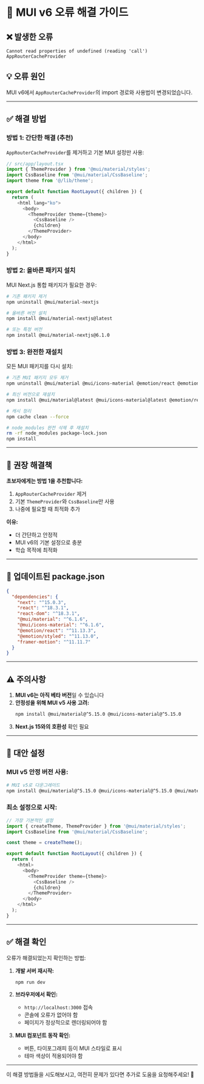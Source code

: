 # 🔧 MUI v6 오류 해결 가이드

## ❌ **발생한 오류**
```
Cannot read properties of undefined (reading 'call')
AppRouterCacheProvider
```

## 💡 **오류 원인**
MUI v6에서 `AppRouterCacheProvider`의 import 경로와 사용법이 변경되었습니다.

---

## ✅ **해결 방법**

### **방법 1: 간단한 해결 (추천)**
`AppRouterCacheProvider`를 제거하고 기본 MUI 설정만 사용:

```typescript
// src/app/layout.tsx
import { ThemeProvider } from '@mui/material/styles';
import CssBaseline from '@mui/material/CssBaseline';
import theme from '@/lib/theme';

export default function RootLayout({ children }) {
  return (
    <html lang="ko">
      <body>
        <ThemeProvider theme={theme}>
          <CssBaseline />
          {children}
        </ThemeProvider>
      </body>
    </html>
  );
}
```

### **방법 2: 올바른 패키지 설치**
MUI Next.js 통합 패키지가 필요한 경우:

```bash
# 기존 패키지 제거
npm uninstall @mui/material-nextjs

# 올바른 버전 설치
npm install @mui/material-nextjs@latest

# 또는 특정 버전
npm install @mui/material-nextjs@6.1.0
```

### **방법 3: 완전한 재설치**
모든 MUI 패키지를 다시 설치:

```bash
# 기존 MUI 패키지 모두 제거
npm uninstall @mui/material @mui/icons-material @emotion/react @emotion/styled @mui/material-nextjs

# 최신 버전으로 재설치
npm install @mui/material@latest @mui/icons-material@latest @emotion/react@latest @emotion/styled@latest

# 캐시 정리
npm cache clean --force

# node_modules 완전 삭제 후 재설치
rm -rf node_modules package-lock.json
npm install
```

---

## 🎯 **권장 해결책**

**초보자에게는 방법 1을 추천합니다:**

1. `AppRouterCacheProvider` 제거
2. 기본 `ThemeProvider`와 `CssBaseline`만 사용
3. 나중에 필요할 때 최적화 추가

**이유:**
- 더 간단하고 안정적
- MUI v6의 기본 설정으로 충분
- 학습 목적에 최적화

---

## 📝 **업데이트된 package.json**

```json
{
  "dependencies": {
    "next": "^15.0.3",
    "react": "^18.3.1",
    "react-dom": "^18.3.1",
    "@mui/material": "^6.1.6",
    "@mui/icons-material": "^6.1.6",
    "@emotion/react": "^11.13.3",
    "@emotion/styled": "^11.13.0",
    "framer-motion": "^11.11.7"
  }
}
```

---

## ⚠️ **주의사항**

1. **MUI v6는 아직 베타 버전**일 수 있습니다
2. **안정성을 위해 MUI v5 사용 고려:**
   ```bash
   npm install @mui/material@^5.15.0 @mui/icons-material@^5.15.0
   ```
3. **Next.js 15와의 호환성** 확인 필요

---

## 🔄 **대안 설정**

### MUI v5 안정 버전 사용:
```bash
# MUI v5로 다운그레이드
npm install @mui/material@^5.15.0 @mui/icons-material@^5.15.0 @mui/material-nextjs@^5.15.0
```

### 최소 설정으로 시작:
```typescript
// 가장 기본적인 설정
import { createTheme, ThemeProvider } from '@mui/material/styles';
import CssBaseline from '@mui/material/CssBaseline';

const theme = createTheme();

export default function RootLayout({ children }) {
  return (
    <html>
      <body>
        <ThemeProvider theme={theme}>
          <CssBaseline />
          {children}
        </ThemeProvider>
      </body>
    </html>
  );
}
```

---

## ✅ **해결 확인**

오류가 해결되었는지 확인하는 방법:

1. **개발 서버 재시작:**
   ```bash
   npm run dev
   ```

2. **브라우저에서 확인:**
   - `http://localhost:3000` 접속
   - 콘솔에 오류가 없어야 함
   - 페이지가 정상적으로 렌더링되어야 함

3. **MUI 컴포넌트 동작 확인:**
   - 버튼, 타이포그래피 등이 MUI 스타일로 표시
   - 테마 색상이 적용되어야 함

---

이 해결 방법들을 시도해보시고, 여전히 문제가 있다면 추가로 도움을 요청해주세요! 🚀
